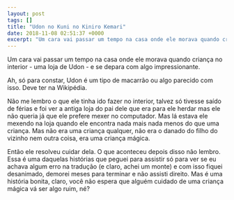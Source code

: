 ```yaml
---
layout: post
tags: []
title: "Udon no Kuni no Kiniro Kemari"
date: 2018-11-08 02:51:37 +0000
excerpt: "Um cara vai passar um tempo na casa onde ele morava quando criança no interior - uma loja de Udon - e se depara com algo impressionante. ..."
---
```


Um cara vai passar um tempo na casa onde ele morava quando criança no interior - uma loja de Udon - e se depara com algo impressionante.

Ah, só para constar, Udon é um tipo de macarrão ou algo parecido com isso. Deve ter na Wikipédia.

Não me lembro o que ele tinha ido fazer no interior, talvez só tivesse saído de férias e foi ver a antiga loja do pai dele que era para ele herdar mas ele não queria já que ele prefere mexer no computador. Mas lá estava ele mexendo na loja quando ele encontra nada mais nada menos do que uma criança. Mas não era uma criança qualquer, não era o danado do filho do vizinho nem outra coisa, era uma criança mágica.

Então ele resolveu cuidar dela. O que aconteceu depois disso não lembro. Essa é uma daquelas histórias que peguei para assistir só para ver se eu achava algum erro na tradução (e claro, achei um monte) e com isso fiquei desanimado, demorei meses para terminar e não assisti direito. Mas é uma história bonita, claro, você não espera que alguém cuidado de uma criança mágica vá ser algo ruim, né?